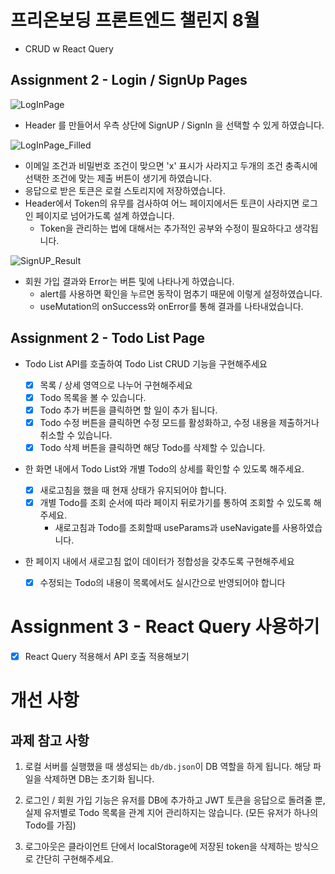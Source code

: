 # 프리온보딩 프론트엔드 챌린지 8월
- CRUD w React Query

## Assignment 2 - Login / SignUp Pages

![LogInPage](https://user-images.githubusercontent.com/69336797/185669845-bc42f237-dc3b-48cf-9d76-76e74a343dfe.png)
- Header 를 만들어서 우측 상단에 SignUP / SignIn 을 선택할 수 있게 하였습니다.

![LogInPage_Filled](https://user-images.githubusercontent.com/69336797/185671406-d3d29c30-cdba-4ca0-be9c-d39d669b6b4a.png)
- 이메일 조건과 비밀번호 조건이 맞으면 'x' 표시가 사라지고 두개의 조건 충족시에 선택한 조건에 맞는 제출 버튼이 생기게 하였습니다. 
- 응답으로 받은 토큰은 로컬 스토리지에 저장하였습니다. 
- Header에서 Token의 유무를 검사하여 어느 페이지에서든 토큰이 사라지면 로그인 페이지로 넘어가도록 설계 하였습니다.
  - Token을 관리하는 법에 대해서는 추가적인 공부와 수정이 필요하다고 생각됩니다.
 
![SignUP_Result](https://user-images.githubusercontent.com/69336797/185676278-958c5085-fb9b-43d9-a7ee-4d5613d6eda3.png)
- 회원 가입 결과와 Error는 버튼 및에 나타나게 하였습니다. 
  - alert를 사용하면 확인을 누르면 동작이 멈추기 때문에 이렇게 설정하였습니다.
  - useMutation의 onSuccess와 onError를 통해 결과를 나타내었습니다.

## Assignment 2 - Todo List Page

- Todo List API를 호출하여 Todo List CRUD 기능을 구현해주세요
  - [x] 목록 / 상세 영역으로 나누어 구현해주세요
  - [x] Todo 목록을 볼 수 있습니다.
  - [x] Todo 추가 버튼을 클릭하면 할 일이 추가 됩니다.
  - [x] Todo 수정 버튼을 클릭하면 수정 모드를 활성화하고, 수정 내용을 제출하거나 취소할 수 있습니다.
  - [x] Todo 삭제 버튼을 클릭하면 해당 Todo를 삭제할 수 있습니다.
- 한 화면 내에서 Todo List와 개별 Todo의 상세를 확인할 수 있도록 해주세요.
  - [x] 새로고침을 했을 때 현재 상태가 유지되어야 합니다.
  - [x] 개별 Todo를 조회 순서에 따라 페이지 뒤로가기를 통하여 조회할 수 있도록 해주세요.
    - 새로고침과 Todo를 조회할때 useParams과 useNavigate를 사용하였습니다.
- 한 페이지 내에서 새로고침 없이 데이터가 정합성을 갖추도록 구현해주세요

  - [x] 수정되는 Todo의 내용이 목록에서도 실시간으로 반영되어야 합니다

# Assignment 3 - React Query 사용하기

- [x] React Query 적용해서 API 호출 적용해보기

# 개선 사항

## 과제 참고 사항

1. 로컬 서버를 실행했을 때 생성되는 `db/db.json`이 DB 역할을 하게 됩니다. 해당 파일을 삭제하면 DB는 초기화 됩니다.

2. 로그인 / 회원 가입 기능은 유저를 DB에 추가하고 JWT 토큰을 응답으로 돌려줄 뿐, 실제 유저별로 Todo 목록을 관계 지어 관리하지는 않습니다. (모든 유저가 하나의 Todo를 가짐)

3. 로그아웃은 클라이언트 단에서 localStorage에 저장된 token을 삭제하는 방식으로 간단히 구현해주세요.
